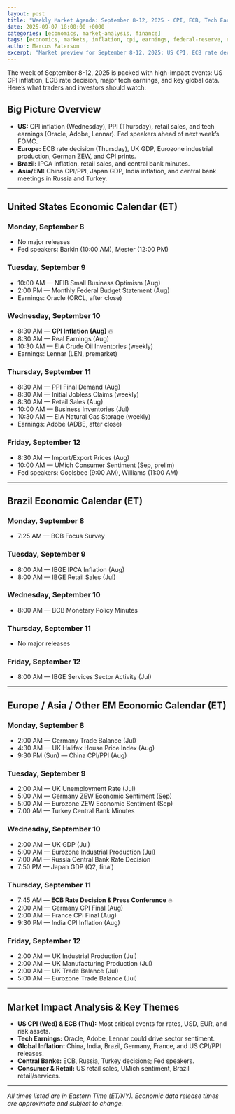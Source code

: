 ```yaml
---
layout: post
title: "Weekly Market Agenda: September 8-12, 2025 - CPI, ECB, Tech Earnings, and Global Data"
date: 2025-09-07 18:00:00 +0000
categories: [economics, market-analysis, finance]
tags: [economics, markets, inflation, cpi, earnings, federal-reserve, economic-calendar, weekly-agenda, ecb, tech, global, us, brazil, em, asia, europe]
author: Marcos Paterson
excerpt: "Market preview for September 8-12, 2025: US CPI, ECB rate decision, key tech earnings, and global economic releases. Full agenda for US, Brazil, and major global markets."
---
```


The week of September 8-12, 2025 is packed with high-impact events: US CPI inflation, ECB rate decision, major tech earnings, and key global data. Here’s what traders and investors should watch:

## Big Picture Overview
- **US:** CPI inflation (Wednesday), PPI (Thursday), retail sales, and tech earnings (Oracle, Adobe, Lennar). Fed speakers ahead of next week’s FOMC.
- **Europe:** ECB rate decision (Thursday), UK GDP, Eurozone industrial production, German ZEW, and CPI prints.
- **Brazil:** IPCA inflation, retail sales, and central bank minutes.
- **Asia/EM:** China CPI/PPI, Japan GDP, India inflation, and central bank meetings in Russia and Turkey.

---

## United States Economic Calendar (ET)

### Monday, September 8
- No major releases
- Fed speakers: Barkin (10:00 AM), Mester (12:00 PM)

### Tuesday, September 9
- 10:00 AM — NFIB Small Business Optimism (Aug)
- 2:00 PM — Monthly Federal Budget Statement (Aug)
- Earnings: Oracle (ORCL, after close)

### Wednesday, September 10
- 8:30 AM — **CPI Inflation (Aug)** 🔥
- 8:30 AM — Real Earnings (Aug)
- 10:30 AM — EIA Crude Oil Inventories (weekly)
- Earnings: Lennar (LEN, premarket)

### Thursday, September 11
- 8:30 AM — PPI Final Demand (Aug)
- 8:30 AM — Initial Jobless Claims (weekly)
- 8:30 AM — Retail Sales (Aug)
- 10:00 AM — Business Inventories (Jul)
- 10:30 AM — EIA Natural Gas Storage (weekly)
- Earnings: Adobe (ADBE, after close)

### Friday, September 12
- 8:30 AM — Import/Export Prices (Aug)
- 10:00 AM — UMich Consumer Sentiment (Sep, prelim)
- Fed speakers: Goolsbee (9:00 AM), Williams (11:00 AM)

---

## Brazil Economic Calendar (ET)

### Monday, September 8
- 7:25 AM — BCB Focus Survey

### Tuesday, September 9
- 8:00 AM — IBGE IPCA Inflation (Aug)
- 8:00 AM — IBGE Retail Sales (Jul)

### Wednesday, September 10
- 8:00 AM — BCB Monetary Policy Minutes

### Thursday, September 11
- No major releases

### Friday, September 12
- 8:00 AM — IBGE Services Sector Activity (Jul)

---

## Europe / Asia / Other EM Economic Calendar (ET)

### Monday, September 8
- 2:00 AM — Germany Trade Balance (Jul)
- 4:30 AM — UK Halifax House Price Index (Aug)
- 9:30 PM (Sun) — China CPI/PPI (Aug)

### Tuesday, September 9
- 2:00 AM — UK Unemployment Rate (Jul)
- 5:00 AM — Germany ZEW Economic Sentiment (Sep)
- 5:00 AM — Eurozone ZEW Economic Sentiment (Sep)
- 7:00 AM — Turkey Central Bank Minutes

### Wednesday, September 10
- 2:00 AM — UK GDP (Jul)
- 5:00 AM — Eurozone Industrial Production (Jul)
- 7:00 AM — Russia Central Bank Rate Decision
- 7:50 PM — Japan GDP (Q2, final)

### Thursday, September 11
- 7:45 AM — **ECB Rate Decision & Press Conference** 🔥
- 2:00 AM — Germany CPI Final (Aug)
- 2:00 AM — France CPI Final (Aug)
- 9:30 PM — India CPI Inflation (Aug)

### Friday, September 12
- 2:00 AM — UK Industrial Production (Jul)
- 2:00 AM — UK Manufacturing Production (Jul)
- 2:00 AM — UK Trade Balance (Jul)
- 5:00 AM — Eurozone Trade Balance (Jul)

---

## Market Impact Analysis & Key Themes
- **US CPI (Wed) & ECB (Thu):** Most critical events for rates, USD, EUR, and risk assets.
- **Tech Earnings:** Oracle, Adobe, Lennar could drive sector sentiment.
- **Global Inflation:** China, India, Brazil, Germany, France, and US CPI/PPI releases.
- **Central Banks:** ECB, Russia, Turkey decisions; Fed speakers.
- **Consumer & Retail:** US retail sales, UMich sentiment, Brazil retail/services.

---

*All times listed are in Eastern Time (ET/NY). Economic data release times are approximate and subject to change.*
